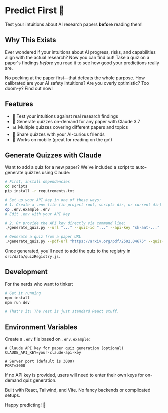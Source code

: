 # Predict First 🔮

Test your intuitions about AI research papers **before** reading them!

## Why This Exists

Ever wondered if your intuitions about AI progress, risks, and capabilities align with the actual research? Now you can find out! Take a quiz on a paper's findings *before* you read it to see how good your predictions really are.

No peeking at the paper first—that defeats the whole purpose. How calibrated are your AI safety intuitions? Are you overly optimistic? Too doom-y? Find out now!

## Features

- 🧠 Test your intuitions against real research findings
- 🤖 Generate quizzes on-demand for any paper with Claude 3.7
- 📊 Multiple quizzes covering different papers and topics
- 🔄 Share quizzes with your AI-curious friends
- 📱 Works on mobile (great for reading on the go!)


## Generate Quizzes with Claude

Want to add a quiz for a new paper? We've included a script to auto-generate quizzes using Claude:

```bash
# First, install dependencies
cd scripts
pip install -r requirements.txt

# Set up your API key in one of these ways:
# 1. Create a .env file (in project root, scripts dir, or current dir)
cp .env.example .env
# Edit .env with your API key

# 2. Or provide the API key directly via command line:
./generate_quiz.py --url "..." --quiz-id "..." --api-key "sk-ant-..."

# Generate a quiz from a paper URL
./generate_quiz.py --pdf-url "https://arxiv.org/pdf/2502.04675" --quiz-id "recursive-self-critique"
```

Once generated, you'll need to add the quiz to the registry in `src/data/quizRegistry.js`.

## Development

For the nerds who want to tinker:

```bash
# Get it running
npm install
npm run dev

# That's it! The rest is just standard React stuff.
```

## Environment Variables

Create a `.env` file based on `.env.example`:

```
# Claude API key for paper quiz generation (optional)
CLAUDE_API_KEY=your-claude-api-key

# Server port (default is 3000)
PORT=3000
```

If no API key is provided, users will need to enter their own keys for on-demand quiz generation.

Built with React, Tailwind, and Vite. No fancy backends or complicated setups.

Happy predicting! 🚀
